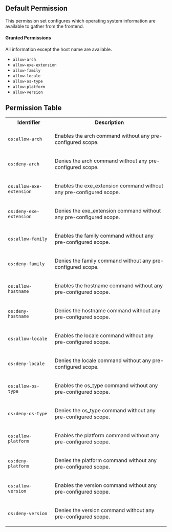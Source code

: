## Default Permission

This permission set configures which
operating system information are available
to gather from the frontend.

#### Granted Permissions

All information except the host name are available.



- `allow-arch`
- `allow-exe-extension`
- `allow-family`
- `allow-locale`
- `allow-os-type`
- `allow-platform`
- `allow-version`

## Permission Table

<table>
<tr>
<th>Identifier</th>
<th>Description</th>
</tr>


<tr>
<td>

`os:allow-arch`

</td>
<td>

Enables the arch command without any pre-configured scope.

</td>
</tr>

<tr>
<td>

`os:deny-arch`

</td>
<td>

Denies the arch command without any pre-configured scope.

</td>
</tr>

<tr>
<td>

`os:allow-exe-extension`

</td>
<td>

Enables the exe_extension command without any pre-configured scope.

</td>
</tr>

<tr>
<td>

`os:deny-exe-extension`

</td>
<td>

Denies the exe_extension command without any pre-configured scope.

</td>
</tr>

<tr>
<td>

`os:allow-family`

</td>
<td>

Enables the family command without any pre-configured scope.

</td>
</tr>

<tr>
<td>

`os:deny-family`

</td>
<td>

Denies the family command without any pre-configured scope.

</td>
</tr>

<tr>
<td>

`os:allow-hostname`

</td>
<td>

Enables the hostname command without any pre-configured scope.

</td>
</tr>

<tr>
<td>

`os:deny-hostname`

</td>
<td>

Denies the hostname command without any pre-configured scope.

</td>
</tr>

<tr>
<td>

`os:allow-locale`

</td>
<td>

Enables the locale command without any pre-configured scope.

</td>
</tr>

<tr>
<td>

`os:deny-locale`

</td>
<td>

Denies the locale command without any pre-configured scope.

</td>
</tr>

<tr>
<td>

`os:allow-os-type`

</td>
<td>

Enables the os_type command without any pre-configured scope.

</td>
</tr>

<tr>
<td>

`os:deny-os-type`

</td>
<td>

Denies the os_type command without any pre-configured scope.

</td>
</tr>

<tr>
<td>

`os:allow-platform`

</td>
<td>

Enables the platform command without any pre-configured scope.

</td>
</tr>

<tr>
<td>

`os:deny-platform`

</td>
<td>

Denies the platform command without any pre-configured scope.

</td>
</tr>

<tr>
<td>

`os:allow-version`

</td>
<td>

Enables the version command without any pre-configured scope.

</td>
</tr>

<tr>
<td>

`os:deny-version`

</td>
<td>

Denies the version command without any pre-configured scope.

</td>
</tr>
</table>
